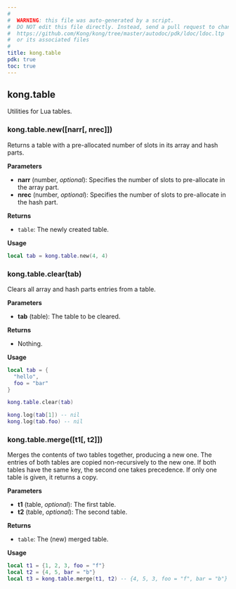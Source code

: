 ```yaml
---
#
#  WARNING: this file was auto-generated by a script.
#  DO NOT edit this file directly. Instead, send a pull request to change
#  https://github.com/Kong/kong/tree/master/autodoc/pdk/ldoc/ldoc.ltp
#  or its associated files
#
title: kong.table
pdk: true
toc: true
---
```


## kong.table

Utilities for Lua tables.



### kong.table.new([narr[, nrec]])

Returns a table with a pre-allocated number of slots in its array and hash
 parts.

**Parameters**

* **narr** (number, _optional_):  Specifies the number of slots to pre-allocate
 in the array part.
* **nrec** (number, _optional_):  Specifies the number of slots to pre-allocate in
 the hash part.

**Returns**

* `table`:  The newly created table.


**Usage**

``` lua
local tab = kong.table.new(4, 4)
```



### kong.table.clear(tab)

Clears all array and hash parts entries from a table.

**Parameters**

* **tab** (table):  The table to be cleared.

**Returns**

*  Nothing.


**Usage**

``` lua
local tab = {
  "hello",
  foo = "bar"
}

kong.table.clear(tab)

kong.log(tab[1]) -- nil
kong.log(tab.foo) -- nil
```



### kong.table.merge([t1[, t2]])

Merges the contents of two tables together, producing a new one.
 The entries of both tables are copied non-recursively to the new one.
 If both tables have the same key, the second one takes precedence.
 If only one table is given, it returns a copy.

**Parameters**

* **t1** (table, _optional_):  The first table.
* **t2** (table, _optional_):  The second table.

**Returns**

* `table`:  The (new) merged table.


**Usage**

``` lua
local t1 = {1, 2, 3, foo = "f"}
local t2 = {4, 5, bar = "b"}
local t3 = kong.table.merge(t1, t2) -- {4, 5, 3, foo = "f", bar = "b"}
```


